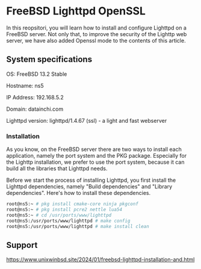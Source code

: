 # FreeBSD Lighttpd OpenSSL
In this reopsitori, you will learn how to install and configure Lighttpd on a FreeBSD server. Not only that, to improve the security of the Lighttp web server, we have also added Openssl mode to the contents of this article.

## System specifications

OS: FreeBSD 13.2 Stable

Hostname: ns5

IP Address: 192.168.5.2

Domain: datainchi.com

Lighttpd version: lighttpd/1.4.67 (ssl) - a light and fast webserver

### Installation
As you know, on the FreeBSD server there are two ways to install each application, namely the port system and the PKG package. Especially for the Lighttp installation, we prefer to use the port system, because it can build all the libraries that Lighttpd needs.

Before we start the process of installing Lighttpd, you first install the Lighttpd dependencies, namely "Build dependencies" and "Library dependencies". Here's how to install these dependencies.
``` bash
root@ns5:~ # pkg install cmake-core ninja pkgconf
root@ns5:~ # pkg install pcre2 nettle lua54
root@ns5:~ # cd /usr/ports/www/lighttpd
root@ns5:/usr/ports/www/lighttpd # make config
root@ns5:/usr/ports/www/lighttpd # make install clean
```

## Support
https://www.unixwinbsd.site/2024/01/freebsd-lighttpd-installation-and.html
